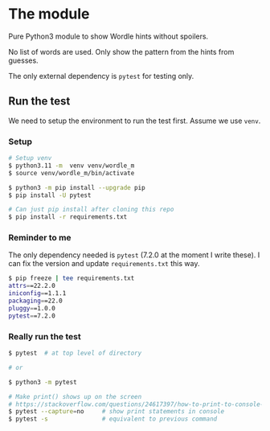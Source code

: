# The module

Pure Python3 module to show Wordle hints without spoilers.

No list of words are used. Only show the pattern from the hints from guesses.

The only external dependency is `pytest` for testing only.

## Run the test

We need to setup the environment to run the test first. Assume we use `venv`.

### Setup

```bash
# Setup venv
$ python3.11 -m  venv venv/wordle_m
$ source venv/wordle_m/bin/activate

$ python3 -m pip install --upgrade pip
$ pip install -U pytest

# Can just pip install after cloning this repo
$ pip install -r requirements.txt
```

### Reminder to me

The only dependency needed is `pytest` (7.2.0 at the moment I write these). I can fix the version and update `requirements.txt` this way.

```bash
$ pip freeze | tee requirements.txt
attrs==22.2.0
iniconfig==1.1.1
packaging==22.0
pluggy==1.0.0
pytest==7.2.0
```

### Really run the test

```bash
$ pytest  # at top level of directory

# or

$ python3 -m pytest

# Make print() shows up on the screen
# https://stackoverflow.com/questions/24617397/how-to-print-to-console-in-pytest
$ pytest --capture=no     # show print statements in console
$ pytest -s               # equivalent to previous command

```
